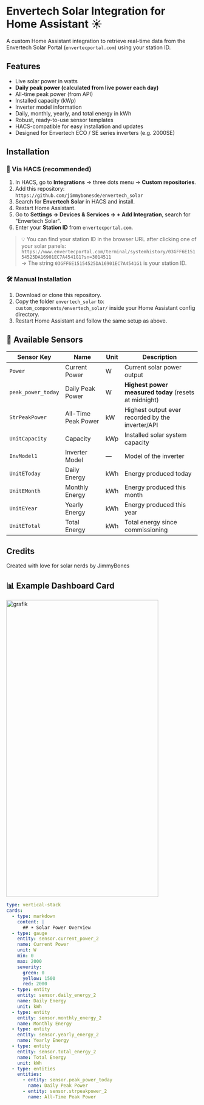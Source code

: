 # Envertech Solar Integration for Home Assistant ☀️

A custom Home Assistant integration to retrieve real-time data from the Envertech Solar Portal (`envertecportal.com`) using your station ID.

## Features

- Live solar power in watts  
- **Daily peak power (calculated from live power each day)**  
- All-time peak power (from API)  
- Installed capacity (kWp)  
- Inverter model information  
- Daily, monthly, yearly, and total energy in kWh  
- Robust, ready-to-use sensor templates  
- HACS-compatible for easy installation and updates  
- Designed for Envertech ECO / SE series inverters (e.g. 2000SE)  

## Installation

### 🧰 Via HACS (recommended)
1. In HACS, go to **Integrations** → three dots menu → **Custom repositories**.  
2. Add this repository:  
   `https://github.com/jimmybonesde/envertech_solar`  
3. Search for **Envertech Solar** in HACS and install.  
4. Restart Home Assistant.  
5. Go to **Settings → Devices & Services → + Add Integration**, search for "Envertech Solar".  
6. Enter your **Station ID** from `envertecportal.com`.  

> 💡 You can find your station ID in the browser URL after clicking one of your solar panels:  
> `https://www.envertecportal.com/terminal/systemhistory/03GFF6E15154525DA16901EC7A4541G1?sn=3014511`  
> → The string `03GFF6E15154525DA16901EC7A4541G1` is your station ID.  

### 🛠️ Manual Installation
1. Download or clone this repository.  
2. Copy the folder `envertech_solar` to:  
   `custom_components/envertech_solar/` inside your Home Assistant config directory.  
3. Restart Home Assistant and follow the same setup as above.  

## 📡 Available Sensors

| Sensor Key         | Name                 | Unit  | Description                                           |
|--------------------|----------------------|-------|-------------------------------------------------------|
| `Power`            | Current Power        | W     | Current solar power output                            |
| `peak_power_today`  | Daily Peak Power     | W     | **Highest power measured today** (resets at midnight) |
| `StrPeakPower`     | All-Time Peak Power  | kW    | Highest output ever recorded by the inverter/API      |
| `UnitCapacity`     | Capacity             | kWp   | Installed solar system capacity                       |
| `InvModel1`        | Inverter Model       | —     | Model of the inverter                                 |
| `UnitEToday`       | Daily Energy         | kWh   | Energy produced today                                 |
| `UnitEMonth`       | Monthly Energy       | kWh   | Energy produced this month                            |
| `UnitEYear`        | Yearly Energy        | kWh   | Energy produced this year                             |
| `UnitETotal`       | Total Energy         | kWh   | Total energy since commissioning                      |

## Credits

Created with love for solar nerds by JimmyBones

## 📊 Example Dashboard Card

<img width="400" height="782" alt="grafik" src="https://github.com/user-attachments/assets/29e33858-5551-44f5-a619-2beddf781b13" />

```yaml
type: vertical-stack
cards:
  - type: markdown
    content: |
      ## ☀️ Solar Power Overview
  - type: gauge
    entity: sensor.current_power_2
    name: Current Power
    unit: W
    min: 0
    max: 2000
    severity:
      green: 0
      yellow: 1500
      red: 2000
  - type: entity
    entity: sensor.daily_energy_2
    name: Daily Energy
    unit: kWh
  - type: entity
    entity: sensor.monthly_energy_2
    name: Monthly Energy
  - type: entity
    entity: sensor.yearly_energy_2
    name: Yearly Energy
  - type: entity
    entity: sensor.total_energy_2
    name: Total Energy
    unit: kWh
  - type: entities
    entities:
      - entity: sensor.peak_power_today
        name: Daily Peak Power
      - entity: sensor.strpeakpower_2
        name: All-Time Peak Power
